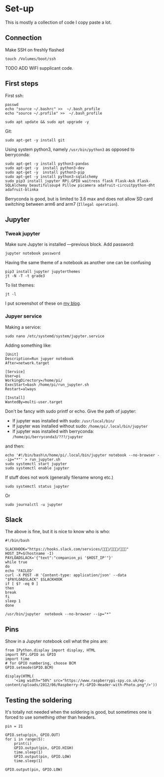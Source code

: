 # Set-up

This is mostly a collection of code I copy paste a lot.

## Connection

Make SSH on freshly flashed

    touch /Volumes/boot/ssh
    
TODO ADD WIFI supplicant code.
    
## First steps

First ssh:

    passwd
    echo "source ~/.bashrc" >>  ~/.bash_profile
    echo "source ~/.profile" >>  ~/.bash_profile

    sudo apt update && sudo apt upgrade -y

Git:

    sudo apt-get -y install git
    
Using system python3, namely `/usr/bin/python3` as opposed to berryconda:

    sudo apt-get -y install python3-pandas
    sudo apt-get -y  install python3-dev
    sudo apt-get -y  install python3-pip
    sudo apt-get -y install python3-sqlalchemy
    sudo pip3 install jupyter RPi.GPIO waitress flask Flask-Ask Flask-SQLAlchemy beautifulsoup4 Pillow picamera adafruit-circuitpython-dht adafruit-blinka

Berryconda is good, but is limited to 3.6 max and does not allow SD card switching between arm6 and arm7 (`Illegal operation`).

## Jupyter

### Tweak jupyter

Make sure Jupyter is installed —previous block. Add password:

    jupyter notebook password
    
Having the same theme of a notebook as another one can be confusing

    pip3 install jupyter jupyterthemes
    jt -N -T -t grade3

To list themes:

    jt -l
    
I put screenshot of these on [my blog](http://blog.matteoferla.com/2020/11/remote-notebooks-and-jupyter-themes.html).


### Jupyer service

Making a service:

    sudo nano /etc/systemd/system/jupyter.service

Adding something like:

    [Unit]
    Description=Run jupyer notebook
    After=network.target
    
    [Service]
    User=pi
    WorkingDirectory=/home/pi/
    ExecStart=bash /home/pi/run_jupyter.sh
    Restart=always
    
    [Install]
    WantedBy=multi-user.target
   
Don't be fancy with sudo printf or echo.
Give the path of jupyter:

* If jupyter was installed with sudo: `/usr/local/bin/`
* If jupyter was installed without sudo: `/home/pi/.local/bin/jupyter`
* If jupyter was installed with berryconda: `/home/pi/berryconda3/???/jupyter`

and then:

    echo '#!/bin/bash\n/home/pi/.local/bin/jupyter notebook --no-browser --ip="*"' > run_jupyter.sh 
    sudo systemctl start jupyter
    sudo systemctl enable jupyter
    
If stuff does not work (generally filename wrong etc.)
    
    sudo systemctl status jupyter

Or 

    sudo journalctl -u jupyter

## Slack

The above is fine, but it is nice to know who is who:

    #!/bin/bash
    
    SLACKHOOK="https://hooks.slack.com/services/👾👾👾/👾👾👾/👾👾👾"
    HOST_IP=$(hostname -I)
    PAYLOADSLACK='{"text":"companion_pi '$HOST_IP'"}'
    while true
    do
    echo 'FAILED'
    curl -X POST -H 'Content-type: application/json' --data "$PAYLOADSLACK" $SLACKHOOK
    if [ $? -eq 0 ]
    then
    break
    fi
    sleep 1
    done
    
    /usr/bin/jupyter  notebook --no-browser --ip="*"

## Pins

Show in a Jupyter notebook cell what the pins are:

    from IPython.display import display, HTML
    import RPi.GPIO as GPIO
    import time
    # for GPIO numbering, choose BCM
    GPIO.setmode(GPIO.BCM)

    display(HTML(
        '<img width="50%" src="https://www.raspberrypi-spy.co.uk/wp-content/uploads/2012/06/Raspberry-Pi-GPIO-Header-with-Photo.png"/>'))


## Testing the soldering

It's totally not needed when the soldering is good,
but sometimes one is forced to use something other than headers.
    
    pin = 21
    
    GPIO.setup(pin, GPIO.OUT)
    for i in range(5):
        print(i)
        GPIO.output(pin, GPIO.HIGH)
        time.sleep(1)
        GPIO.output(pin, GPIO.LOW)
        time.sleep(1)
    
    GPIO.output(pin, GPIO.LOW)

